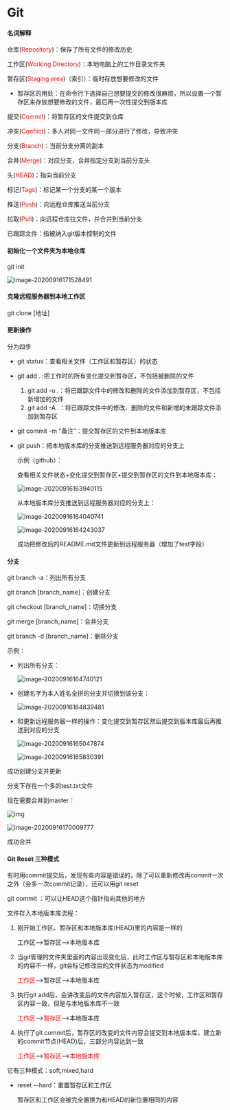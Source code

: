 # Git

#### 名词解释

仓库(<font color=#FF0000>Repository</font>)：保存了所有文件的修改历史

工作区(<font color=#FF0000>Working Directory</font>)：本地电脑上的工作目录文件夹  

暂存区(<font color=#FF0000>Staging area</font>)（索引）：临时存放想要修改的文件  

- 暂存区的用处：在命令行下选择自己想要提交的修改很麻烦，所以设置一个暂存区来存放想要修改的文件，最后再一次性提交到版本库

提交(<font color=#FF0000>Commit</font>)：将暂存区的文件提交到仓库  

冲突(<font color=#FF0000>Conflict</font>)：多人对同一文件同一部分进行了修改，导致冲突  

分支(<font color=#FF0000>Branch</font>)：当前分支分离的副本  

合并(<font color=#FF0000>Merge</font>)：对应分支，合并指定分支到当前分支头  

头(<font color=#FF0000>HEAD</font>)：指向当前分支  

标记(<font color=#FF0000>Tags</font>)：标记某一个分支的某一个版本

推送(<font color=#FF0000>Push</font>)：向远程仓库推送当前分支

拉取(<font color=#FF0000>Pull</font>)：向远程仓库拉文件，并合并到当前分支

已跟踪文件：指被纳入git版本控制的文件



#### 初始化一个文件夹为本地仓库

git init

![image-20200916171528491](C:\Users\user\AppData\Roaming\Typora\typora-user-images\image-20200916171528491.png)



#### 克隆远程服务器到本地工作区

 git clone [地址]

#### 更新操作

分为四步

- git status：查看相关文件（工作区和暂存区）的状态

- git add . :把工作时的所有变化提交到暂存区，不包括被删除的文件

  1. git add -u .：将已跟踪文件中的修改和删除的文件添加到暂存区，不包括新增加的文件
  2. git add -A .：将已跟踪文件中的修改、删除的文件和新增的未跟踪文件添加到暂存区

- git commit -m "备注”：提交暂存区的文件到本地版本库

- git push：把本地版本库的分支推送到远程服务器对应的分支上

  示例（github）：

  查看相关文件状态+变化提交到暂存区+提交到暂存区的文件到本地版本库：

  ![image-20200916163940115](C:\Users\user\AppData\Roaming\Typora\typora-user-images\image-20200916163940115.png)

  从本地版本库分支推送到远程服务器对应的分支上：

  ![image-20200916164040741](C:\Users\user\AppData\Roaming\Typora\typora-user-images\image-20200916164040741.png)

  ![image-20200916164243037](C:\Users\user\AppData\Roaming\Typora\typora-user-images\image-20200916164243037.png)

  成功把修改后的README.md文件更新到远程服务器（增加了test字段）

  

#### 分支

git branch -a：列出所有分支

git branch [branch_name]：创建分支

git checkout [branch_name]：切换分支

git merge [branch_name]：合并分支

git branch -d [branch_name]：删除分支



示例：

- 列出所有分支：

  ![image-20200916164740121](C:\Users\user\AppData\Roaming\Typora\typora-user-images\image-20200916164740121.png)

- 创建名字为本人姓名全拼的分支并切换到该分支：

  ![image-20200916164839481](C:\Users\user\AppData\Roaming\Typora\typora-user-images\image-20200916164839481.png)

- 和更新远程服务器一样的操作：变化提交到暂存区然后提交到版本库最后再推送到对应的分支

  ![image-20200916165047874](C:\Users\user\AppData\Roaming\Typora\typora-user-images\image-20200916165047874.png)

  ![image-20200916165830391](C:\Users\user\AppData\Roaming\Typora\typora-user-images\image-20200916165830391.png)

成功创建分支并更新

分支下存在一个多的test.txt文件

现在需要合并到master：

![img](file:///C:\Users\user\AppData\Roaming\Tencent\Users\2608953482\QQ\WinTemp\RichOle\%HJ2WGDJD`MN7Z{JM_G51NJ.png)



![image-20200916170009777](C:\Users\user\AppData\Roaming\Typora\typora-user-images\image-20200916170009777.png)

成功合并





#### Git Reset 三种模式

有时用commit提交后，发现有些内容是错误的，除了可以重新修改再commit一次之外（会多一次commit记录），还可以用git reset  

git commit ：可以让HEAD这个指针指向其他的地方



文件存入本地版本库流程：

1. 刚开始工作区、暂存区和本地版本库(HEAD)里的内容是一样的

   工作区-->暂存区-->本地版本库

2. 当git管理的文件夹里面的内容出现变化后，此时工作区与暂存区和本地版本库的内容不一样，git会标记修改后的文件状态为modified

   <font color=#FF0000>工作区</font>-->暂存区-->本地版本库

3. 执行git add后，会讲改变后的文件内容加入暂存区，这个时候，工作区和暂存区内容一致，但是与本地版本库不一致

   <font color=#FF0000>工作区</font>--><font color=#FF0000>暂存区</font>-->本地版本库

4. 执行了git commit后，暂存区的改变的文件内容会提交到本地版本库，建立新的commit节点(HEAD)后，三部分内容达到一致

   <font color=#FF0000>工作区</font>--><font color=#FF0000>暂存区</font>--><font color=#FF0000>本地版本库</font>

它有三种模式：soft,mixed,hard

- reset --hard：重置暂存区和工作区

  暂存区和工作区会被完全置换为和HEAD的新位置相同的内容

  

  